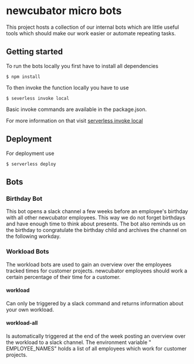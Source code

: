 # newcubator micro bots

This project hosts a collection of our internal bots which are little useful tools which should make our work easier or automate repeating tasks.

## Getting started

To run the bots locally you first have to install all dependencies
```
$ npm install
```

To then invoke the function locally you have to use
```
$ severless invoke local
```

Basic invoke commands are available in the package.json.

For more information on that
visit [serverless invoke local](https://www.serverless.com/framework/docs/providers/aws/cli-reference/invoke-local/)

## Deployment

For deployment use
```
$ serverless deploy
```

## Bots

### Birthday Bot

This bot opens a slack channel a few weeks before an employee's birthday with all other newcubator employees. This way we do not forget
birthdays and have enough time to think about presents. The bot also reminds us on the birthday to congratulate the birthday child and
archives the channel on the following workday.

### Workload Bots

The workload bots are used to gain an overview over the employees tracked times for customer projects. newcubator employees should work a
certain percentage of their time for a customer.

#### workload
Can only be triggered by a slack command and returns information about your own workload.

#### workload-all

Is automatically triggered at the end of the week posting an overview over the workload to a slack channel. The environment variable "
EMPLOYEE_NAMES" holds a list of all employees which work for customer projects.
